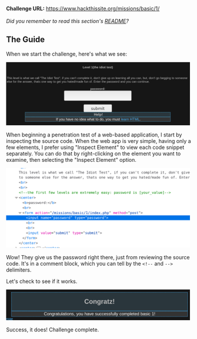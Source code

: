 <b>Challenge URL:</b> https://www.hackthissite.org/missions/basic/1/
<br><br>
<i>Did you remember to read this section's <a href="https://github.com/keewenaw/hackthissite-2019/blob/master/Basic/README.md">README</a>?</i>

<h2><b>The Guide</b></h2>

When we start the challenge, here's what we see:

<img src="https://github.com/keewenaw/hackthissite-2019/blob/master/Basic/screenshots/1start.png" width="500">

When beginning a penetration test of a web-based application, I start by inspecting the source code. When the web app is very simple, having only a few elements, I prefer using "Inspect Element" to view each code snippet separately. You can do that by right-clicking on the element you want to examine, then selecting the "Inspect Element" option.

<img src="https://github.com/keewenaw/hackthissite-2019/blob/master/Basic/screenshots/1source.png" width="500">

Wow! They give us the password right there, just from reviewing the source code. It's in a comment block, which you can tell by the <code>&#60;!--</code> and <code>--&#62;</code> delimiters.

Let's check to see if it works.

<img src="https://github.com/keewenaw/hackthissite-2019/blob/master/Basic/screenshots/1success.png" width="500">

Success, it does! Challenge complete.
